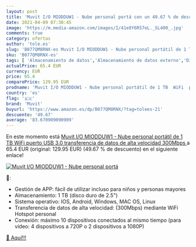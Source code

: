 ```yaml
---
layout: post
title: 'Muvit I/O MIODDUW1 - Nube personal portá con un 49.67 % de descuento'
date: 2021-04-09 07:30:45
image: 'https://m.media-amazon.com/images/I/41e8Y6R57eL._SL400_.jpg'
comments: true
category: ofertas
author: 'tole.es'
slug: 'B077QM8RNX-es Muvit I/O MIODDUW1 - Nube personal portátil de 1 TB WiFi...'
sku: 'B077QM8RNX-es'
tags: [ 'Almacenamiento de datos','Almacenamiento de datos externo','Discos duros externos','Informática','muvit','wifi', ]
actualPrice: 65.4 EUR
currency: EUR
price: 65.4
comparePrice: 129.95 EUR
prodname: 'Muvit I/O MIODDUW1 - Nube personal portátil de 1 TB  WiFi  puerto USB 3.0  transferencia de datos de alta velocidad 300Mbps '
country: 'es'
flag: '🇪🇸'
brand: 'Muvit'
buyurl: 'https://www.amazon.es/dp/B077QM8RNX/?tag=tolees-21'
descuento: '49.67'
average: '83.670909090909'
---
```


En este momento está [Muvit I/O MIODDUW1 - Nube personal portátil de 1 TB  WiFi  puerto USB 3.0  transferencia de datos de alta velocidad 300Mbps ](https://www.amazon.es/dp/B077QM8RNX/?tag=tolees-21) a 65.4 EUR (original: 129.95 EUR) (49.67 %  de descuento) en el siguiente enlace!

[![Muvit I/O MIODDUW1 - Nube personal portá](https://m.media-amazon.com/images/I/41e8Y6R57eL._SL400_.jpg)](https://www.amazon.es/dp/B077QM8RNX/?tag=tolees-21)

🔎:

- Gestión de APP: fácil de utilizar incluso para niños y personas mayores
- Almacenamiento: 1 TB (disco duro de 2.5")
- Sistema operativo: IOS, Android, Windows, MAC OS, Linux
- Transferencia de datos de alta velocidad: (300Mbps) mediante WiFi Hotspot personal
- Conexión: máximo 10 dispositivos conectados al mismo tiempo (para vídeo: 4 dispositivos a 720P o 2 dispositivos a 1080P)

[🛒 Aquí!!!](https://www.amazon.es/dp/B077QM8RNX/?tag=tolees-21)
